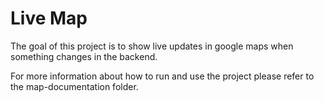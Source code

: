 # Live Map
The goal of this project is to show live updates in google maps when something changes in the backend.

For more information about how to run and use the project please refer to the map-documentation folder.
